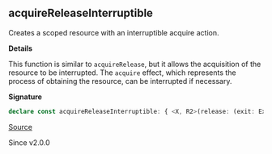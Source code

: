 ## acquireReleaseInterruptible

Creates a scoped resource with an interruptible acquire action.

**Details**

This function is similar to `acquireRelease`, but it allows the
acquisition of the resource to be interrupted. The `acquire` effect, which
represents the process of obtaining the resource, can be interrupted if
necessary.

**Signature**

```ts
declare const acquireReleaseInterruptible: { <X, R2>(release: (exit: Exit.Exit<unknown, unknown>) => Effect<X, never, R2>): <A, E, R>(acquire: Effect<A, E, R>) => Effect<A, E, Scope.Scope | R2 | R>; <A, E, R, X, R2>(acquire: Effect<A, E, R>, release: (exit: Exit.Exit<unknown, unknown>) => Effect<X, never, R2>): Effect<A, E, Scope.Scope | R | R2>; }
```

[Source](https://github.com/Effect-TS/effect/tree/main/packages/effect/src/Effect.ts#L5375)

Since v2.0.0